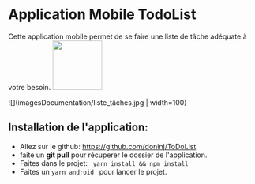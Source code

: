 # Application Mobile TodoList
Cette application mobile permet de se faire une liste de tâche adéquate à votre besoin.
<img src="./imagesDocumentation/liste_tâches.jpg" height="100px">

![](imagesDocumentation/liste_tâches.jpg | width=100)
## Installation de l'application:

* Allez sur le github: https://github.com/doninj/ToDoList
* faite un **git pull** pour récuperer le dossier de l'application.
* Faites dans le projet:  ``` yarn install && npm install```
* Faites un ```yarn android ``` pour lancer le projet.



